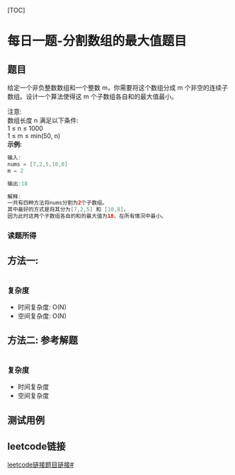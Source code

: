 [TOC]

# 每日一题-分割数组的最大值题目

## 题目
给定一个非负整数数组和一个整数 m，你需要将这个数组分成 m 个非空的连续子数组。设计一个算法使得这 m 个子数组各自和的最大值最小。  

注意:  
数组长度 n 满足以下条件:  
1 ≤ n ≤ 1000  
1 ≤ m ≤ min(50, n)  
**示例:**  
```java
输入:
nums = [7,2,5,10,8]
m = 2

输出:18

解释:
一共有四种方法将nums分割为2个子数组。
其中最好的方式是将其分为[7,2,5] 和 [10,8]，
因为此时这两个子数组各自的和的最大值为18，在所有情况中最小。
```

### 读题所得

## 方法一:
```java

```
### 复杂度
* 时间复杂度: O(N)
* 空间复杂度: O(N)

## 方法二: 参考解题
```java

```
### 复杂度
* 时间复杂度
* 空间复杂度

## 测试用例

## leetcode链接
[leetcode链接题目链接# ](https://leetcode-cn.com/problems/split-array-largest-sum/)   